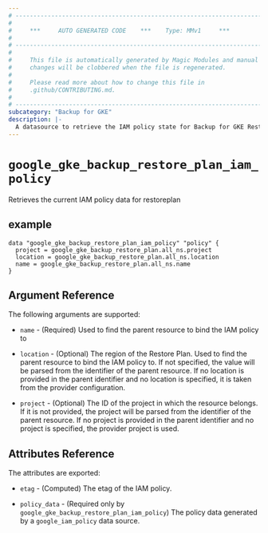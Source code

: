 ```yaml
---
# ----------------------------------------------------------------------------
#
#     ***     AUTO GENERATED CODE    ***    Type: MMv1     ***
#
# ----------------------------------------------------------------------------
#
#     This file is automatically generated by Magic Modules and manual
#     changes will be clobbered when the file is regenerated.
#
#     Please read more about how to change this file in
#     .github/CONTRIBUTING.md.
#
# ----------------------------------------------------------------------------
subcategory: "Backup for GKE"
description: |-
  A datasource to retrieve the IAM policy state for Backup for GKE RestorePlan
---
```



# `google_gke_backup_restore_plan_iam_policy`
Retrieves the current IAM policy data for restoreplan


## example

```hcl
data "google_gke_backup_restore_plan_iam_policy" "policy" {
  project = google_gke_backup_restore_plan.all_ns.project
  location = google_gke_backup_restore_plan.all_ns.location
  name = google_gke_backup_restore_plan.all_ns.name
}
```

## Argument Reference

The following arguments are supported:

* `name` - (Required) Used to find the parent resource to bind the IAM policy to
* `location` - (Optional) The region of the Restore Plan.
 Used to find the parent resource to bind the IAM policy to. If not specified,
  the value will be parsed from the identifier of the parent resource. If no location is provided in the parent identifier and no
  location is specified, it is taken from the provider configuration.

* `project` - (Optional) The ID of the project in which the resource belongs.
    If it is not provided, the project will be parsed from the identifier of the parent resource. If no project is provided in the parent identifier and no project is specified, the provider project is used.

## Attributes Reference

The attributes are exported:

* `etag` - (Computed) The etag of the IAM policy.

* `policy_data` - (Required only by `google_gke_backup_restore_plan_iam_policy`) The policy data generated by
  a `google_iam_policy` data source.
